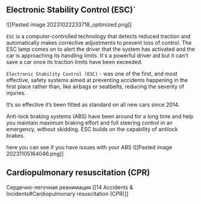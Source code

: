 ## Electronic Stability Control (ESC)`
![[Pasted image 20231022233718_optimized.png]]

`ESC` is a computer-controlled technology that detects reduced traction and automatically makes corrective adjustments to prevent loss of control. The ESC lamp comes on to alert the driver that the system has activated and the car is approaching its handling limits. It's a powerful driver aid but it can't save a car once its traction limits have been exceeded.

`Electronic Stability Control (ESC)` - was one of the first, and most effective, safety systems aimed at preventing accidents happening in the first place rather than, like airbags or seatbelts, reducing the severity of injuries.

It’s so effective it’s been fitted as standard on all new cars since 2014.

Anti-lock braking systems (ABS) have been around for a long time and help you maintain maximum braking effort and full steering control in an emergency, without skidding. ESC builds on the capability of antilock brakes.

here you can see if you have issues with your ABS
![[Pasted image 20231105164046.png]]


## Cardiopulmonary resuscitation (CPR)
Сердечно-легочная реанимация
[[14 Accidents & Incidents#Cardiopulmonary resuscitation (CPR)]]


